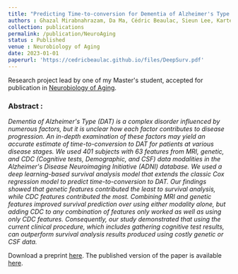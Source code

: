 ```yaml
---
title: "Predicting Time-to-conversion for Dementia of Alzheimer's Type using Multi-modal Deep Survival Analysis"
authors : Ghazal Mirabnahrazam, Da Ma, Cédric Beaulac, Sieun Lee, Karteek Popuri, Hyunwoo Lee, Jiguo Cao, James E Galvin, Lei Wang and Mirza Faisal Beg
collection: publications
permalink: /publication/NeuroAging
status : Published
venue : Neurobiology of Aging
date: 2023-01-01
paperurl: 'https://cedricbeaulac.github.io/files/DeepSurv.pdf'
---
```


Research project lead by one of my Master's student, accepted for publication in [Neurobiology of Aging](https://www.sciencedirect.com/journal/neurobiology-of-aging).

### Abstract :

*Dementia of Alzheimer's Type (DAT) is a complex disorder influenced by numerous factors, but it is unclear how each factor contributes to disease progression. An in-depth examination of these factors may yield an accurate estimate of time-to-conversion to DAT for patients at various disease stages. We used 401 subjects with 63 features from MRI, genetic, and CDC (Cognitive tests, Demographic, and CSF) data modalities in the Alzheimer's Disease Neuroimaging Initiative (ADNI) database. We used a deep learning-based survival analysis model that extends the classic Cox regression model to predict time-to-conversion to DAT. Our findings showed that genetic features contributed the least to survival analysis, while CDC features contributed the most. Combining MRI and genetic features improved survival prediction over using either modality alone, but adding CDC to any combination of features only worked as well as using only CDC features. Consequently, our study demonstrated that using the current clinical procedure, which includes gathering cognitive test results, can outperform survival analysis results produced using costly genetic or CSF data.*

Download a preprint [here](https://cedricbeaulac.github.io/files/DeepSurv.pdf). The published version of the paper is available [here](https://doi.org/10.1016/j.neurobiolaging.2022.10.005).



